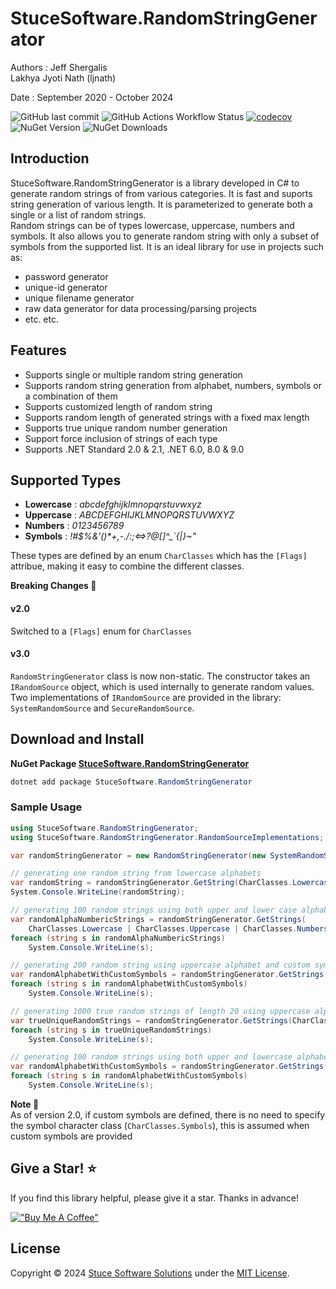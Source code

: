 # StuceSoftware.RandomStringGenerator

Authors :
Jeff Shergalis   
Lakhya Jyoti Nath (ljnath)

Date : September 2020 - October 2024  

![GitHub last commit](https://img.shields.io/github/last-commit/jshergal/StuceSoftware.RandomStringGenerator)
![GitHub Actions Workflow Status](https://img.shields.io/github/actions/workflow/status/jshergal/StuceSoftware.RandomStringGenerator/dotnet-CI-workflow.yaml)
[![codecov](https://codecov.io/gh/jshergal/StuceSoftware.RandomStringGenerator/branch/main/graph/badge.svg?token=840K6JYMT1)](https://codecov.io/gh/jshergal/StuceSoftware.RandomStringGenerator)
![NuGet Version](https://img.shields.io/nuget/v/StuceSoftware.RandomStringGenerator)
![NuGet Downloads](https://img.shields.io/nuget/dt/StuceSoftware.RandomStringGenerator)


## Introduction
StuceSoftware.RandomStringGenerator is a library developed in C# to generate random strings of from various categories.
It is fast and suports string generation of various length. It is parameterized to generate both a single or a list of random strings.  
Random strings can be of types lowercase, uppercase, numbers and symbols. It also allows you to generate random string with only a
subset of symbols from the supported list. It is an ideal library for use in projects such as:  
* password generator
* unique-id generator
* unique filename generator
* raw data generator for data processing/parsing projects
* etc. etc.

## Features
* Supports single or multiple random string generation 
* Supports random string generation from alphabet, numbers, symbols or a combination of them
* Supports customized length of random string
* Supports random length of generated strings with a fixed max length
* Supports true unique random number generation
* Support force inclusion of strings of each type
* Supports .NET Standard 2.0 & 2.1, .NET 6.0, 8.0 & 9.0

## Supported Types
* **Lowercase** : *abcdefghijklmnopqrstuvwxyz*
* **Uppercase** : *ABCDEFGHIJKLMNOPQRSTUVWXYZ*
* **Numbers** : *0123456789*
* **Symbols** : *!#$%&'()\*+,-./:;<=>?@[]\^_`{|}~"*

These types are defined by an enum `CharClasses` which has the `[Flags]` attribue, making it easy to combine the different classes.

**Breaking Changes :rotating_light:**  

#### v2.0
Switched to a `[Flags]` enum for `CharClasses`

#### v3.0
`RandomStringGenerator` class is now non-static. The constructor takes an `IRandomSource` object, which is used internally to generate random values.  
Two implementations of `IRandomSource` are provided in the library: `SystemRandomSource` and `SecureRandomSource`.

## Download and Install
**NuGet Package [StuceSoftware.RandomStringGenerator](https://www.nuget.org/packages/StuceSoftware.RandomStringGenerator/)**

```powershell
dotnet add package StuceSoftware.RandomStringGenerator
```

### Sample Usage
```cs
using StuceSoftware.RandomStringGenerator;
using StuceSoftware.RandomStringGenerator.RandomSourceImplementations;

var randomStringGenerator = new RandomStringGenerator(new SystemRandomSource());

// generating one random string from lowercase alphabets
var randomString = randomStringGenerator.GetString(CharClasses.Lowercase);
System.Console.WriteLine(randomString);

// generating 100 random strings using both upper and lower case alphabet, numbers and all supported symbols
var randomAlphaNumbericStrings = randomStringGenerator.GetStrings(
    CharClasses.Lowercase | CharClasses.Uppercase | CharClasses.Numbers | CharClasses.Symbols, 100);
foreach (string s in randomAlphaNumbericStrings)
    System.Console.WriteLine(s);

// generating 200 random string using uppercase alphabet and custom symbols
var randomAlphabetWithCustomSymbols = randomStringGenerator.GetStrings(CharClasses.Uppercase, 200, "/+*-");
foreach (string s in randomAlphabetWithCustomSymbols)
    System.Console.WriteLine(s);

// generating 1000 true random strings of length 20 using uppercase alphabet with custom symbols
var trueUniqueRandomStrings = randomStringGenerator.GetStrings(CharClasses.Uppercase, 1000, 20, "/+*-", false, true);
foreach (string s in trueUniqueRandomStrings)
    System.Console.WriteLine(s);

// generating 100 random strings using both upper and lowercase alphabet, numbers and custom symbols
var randomAlphabetWithCustomSymbols = randomStringGenerator.GetStrings(CharClasses.Lowercase | CharClasses.Uppercase | CharClasses.Numbers, 100, "/+*-", forceOccuranceOfEachType: true);
foreach (string s in randomAlphabetWithCustomSymbols)
    System.Console.WriteLine(s);
```
**Note :eyes:**  
As of version 2.0, if custom symbols are defined, there is no need to specify the symbol character class (`CharClasses.Symbols`),
this is assumed when custom symbols are provided
    
## Give a Star! :star:

If you find this library helpful, please give it a star.
Thanks in advance!

[!["Buy Me A Coffee"](https://www.buymeacoffee.com/assets/img/custom_images/orange_img.png)](https://buymeacoffee.com/jshergal)

## License

Copyright © 2024 [Stuce Software Solutions](https://stucesoftware.com/) under the [MIT License](https://github.com/jshergal/StuceSoftware.RandomStringGenerator/blob/main/LICENSE).
